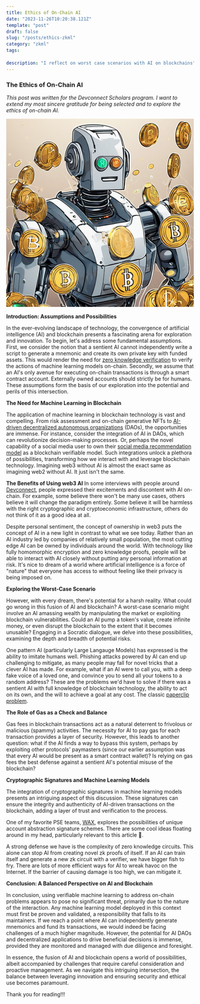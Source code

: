 ```yaml
---
title: Ethics of On-Chain AI
date: "2023-11-26T10:20:38.121Z"
template: "post"
draft: false
slug: "/posts/ethics-zkml"
category: "zkml"
tags:

description: "I reflect on worst case scenarios with AI on blockchains"
---
```

### The Ethics of On-Chain AI

*This post was written for the Devconnect Scholars program. I want to extend my most sincere gratitude for being selected and to explore the ethics of on-chain AI.*

![alt text](media/ethicsphoto.png)

**Introduction: Assumptions and Possibilities**

In the ever-evolving landscape of technology, the convergence of artificial intelligence (AI) and blockchain presents a fascinating arena for exploration and innovation. To begin, let's address some fundamental assumptions. First, we consider the notion that a sentient AI cannot independently write a script to generate a mnemonic and create its own private key with funded assets. This would render the need for [zero knowledge verification](https://worldcoin.org/blog/engineering/intro-to-zkml) to verify the actions of machine learning models on-chain. Secondly, we assume that an AI's only avenue for executing on-chain transactions is through a smart contract account. Externally owned accounts should strictly be for humans. These assumptions form the basis of our exploration into the potential and perils of this intersection.

**The Need for Machine Learning in Blockchain**

The application of machine learning in blockchain technology is vast and compelling. From risk assessment and on-chain generative NFTs to [AI-driven decentralized autonomous organizations](https://medium.com/@trentmc0/ai-daos-and-three-paths-to-get-there-cfa0a4cc37b8) (DAOs), the opportunities are immense. For instance, consider the integration of AI in DAOs, which can revolutionize decision-making processes. Or, perhaps the novel capability of a social media user to own their [social media recommendation model](https://medium.com/@danieldkang/empowering-users-to-verify-twitters-algorithmic-integrity-with-zkml-65e56d0e9dd9) as a blockchain verifiable model. Such integrations unlock a plethora of possibilities, transforming how we interact with and leverage blockchain technology. Imagining web3 without AI is almost the exact same as imagining web2 without AI. It just isn't the same.

**The Benefits of Using web3 AI**
In some interviews with people around [Devconnect](https://devconnect.org/), people expressed their excitements and discontent with AI on-chain. For example, some believe there won't be many use cases, others believe it will change the paradigm entirely. Some believe it will be harmless with the right cryptographic and cryptoeconomic infrastructure, others do not think of it as a good idea at all. 

Despite personal sentiment, the concept of ownership in web3 puts the concept of AI in a new light in contrast to what we see today. Rather than an AI industry led by companies of relatively small population, the most cutting edge AI can be owned by individuals around the world. With technology like fully homomorphic encryption and zero knowledge proofs, people will be able to interact with AI closely without putting any personal information at risk. It's nice to dream of a world where artificial intelligence is a force of "nature" that everyone has access to without feeling like their privacy is being imposed on. 

**Exploring the Worst-Case Scenario**

However, with every dream, there's potential for a harsh reality. What could go wrong in this fusion of AI and blockchain? A worst-case scenario might involve an AI amassing wealth by manipulating the market or exploiting blockchain vulnerabilities. Could an AI pump a token's value, create infinite money, or even disrupt the blockchain to the extent that it becomes unusable? Engaging in a Socratic dialogue, we delve into these possibilities, examining the depth and breadth of potential risks.

One pattern AI (particularly Large Langauge Models) has expressed is the ability to imitate humans well. Phishing attacks powered by AI can end up challenging to mitigate, as many people may fall for novel tricks that a clever AI has made. For example, what if an AI were to call you, with a deep fake voice of a loved one, and convince you to send all your tokens to a random address? These are the problems we'd have to solve if there was a sentient AI with full knowledge of blockchain technology, the ability to act on its own, and the will to achieve a goal at any cost. The classic [paperclip problem](https://cepr.org/voxeu/columns/ai-and-paperclip-problem). 

**The Role of Gas as a Check and Balance**

Gas fees in blockchain transactions act as a natural deterrent to frivolous or malicious (spammy) activities. The necessity for AI to pay gas for each transaction provides a layer of security. However, this leads to another question: what if the AI finds a way to bypass this system, perhaps by exploiting other protocols' paymasters (since our earlier assumption was that every AI would be present as a smart contract wallet)? Is relying on gas fees the best defense against a sentient AI's potential misuse of the blockchain?

**Cryptographic Signatures and Machine Learning Models**

The integration of cryptographic signatures in machine learning models presents an intriguing aspect of this discussion. These signatures can ensure the integrity and authenticity of AI-driven transactions on the blockchain, adding a layer of trust and verification to the process.

One of my favorite PSE teams, [WAX](https://pse.dev/projects/wax), explores the possibilities of unique account abstraction signature schemes. There are some cool ideas floating around in my head, particularly relevant to this article 👀.

A strong defense we have is the complexity of zero knowledge circuits. This alone can stop AI from creating novel zk proofs of itself. If an AI can train itself and generate a new zk circuit with a verifier, we have bigger fish to fry. There are lots of more efficient ways for AI to wreak havoc on the Internet. If the barrier of causing damage is too high, we can mitigate it. 

**Conclusion: A Balanced Perspective on AI and Blockchain**

In conclusion, using verifiable machine learning to address on-chain problems appears to pose no significant threat, primarily due to the nature of the interaction. Any machine learning model deployed in this context must first be proven and validated, a responsibility that falls to its maintainers. If we reach a point where AI can independently generate mnemonics and fund its transactions, we would indeed be facing challenges of a much higher magnitude. However, the potential for AI DAOs and decentralized applications to drive beneficial decisions is immense, provided they are monitored and managed with due diligence and foresight.

In essence, the fusion of AI and blockchain opens a world of possibilities, albeit accompanied by challenges that require careful consideration and proactive management. As we navigate this intriguing intersection, the balance between leveraging innovation and ensuring security and ethical use becomes paramount.

Thank you for reading!!!